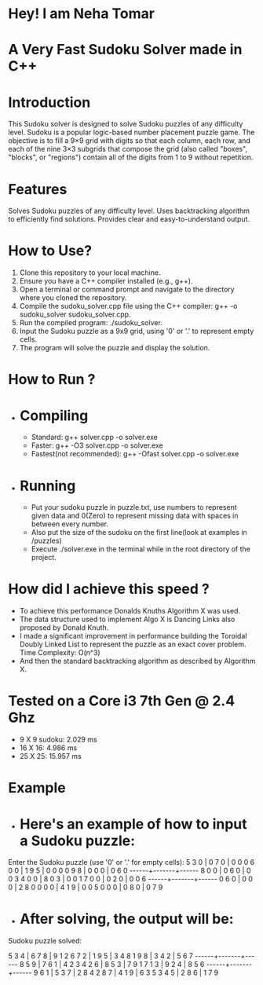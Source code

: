 # Hey! I am Neha Tomar
# A Very Fast Sudoku Solver made in C++
# Introduction
This Sudoku solver is designed to solve Sudoku puzzles of any difficulty level. Sudoku is a popular logic-based number placement puzzle game. The objective is to fill a 9×9 grid with digits so that each column, each row, and each of the nine 3×3 subgrids that compose the grid (also called "boxes", "blocks", or "regions") contain all of the digits from 1 to 9 without repetition.

# Features
Solves Sudoku puzzles of any difficulty level.
Uses backtracking algorithm to efficiently find solutions.
Provides clear and easy-to-understand output.

# How to Use?
1. Clone this repository to your local machine.
2. Ensure you have a C++ compiler installed (e.g., g++).
3. Open a terminal or command prompt and navigate to the directory where you cloned the repository.
4. Compile the sudoku_solver.cpp file using the C++ compiler: g++ -o sudoku_solver sudoku_solver.cpp.
5. Run the compiled program: ./sudoku_solver.
6. Input the Sudoku puzzle as a 9x9 grid, using '0' or '.' to represent empty cells.
7. The program will solve the puzzle and display the solution.

# How to Run ?
- # Compiling
    - Standard: g++ solver.cpp -o solver.exe
    - Faster: g++ -O3 solver.cpp -o solver.exe
    - Fastest(not recommended): g++ -Ofast solver.cpp -o solver.exe
  
- # Running
  - Put your sudoku puzzle in puzzle.txt, use numbers to represent given data and 0(Zero) to represent missing data with spaces in between every number.
  - Also put the size of the sudoku on the first line(look at examples in /puzzles)
  - Execute ./solver.exe in the terminal while in the root directory of the project.


# How did I achieve this speed ?
- To achieve this performance Donalds Knuths Algorithm X was used.
- The data structure used to implement Algo X is Dancing Links also proposed by Donald Knuth.
- I made a significant improvement in performance building the Toroidal Doubly Linked List to represent the puzzle as an exact cover problem. Time Complexity: O(n^3)
- And then the standard backtracking algorithm as described by Algorithm X.

# Tested on a Core i3 7th Gen @ 2.4 Ghz
- 9 X 9 sudoku: 2.029 ms
- 16 X 16: 4.986 ms
- 25 X 25: 15.957 ms

# Example
- # Here's an example of how to input a Sudoku puzzle:
Enter the Sudoku puzzle (use '0' or '.' for empty cells):
5 3 0 | 0 7 0 | 0 0 0
6 0 0 | 1 9 5 | 0 0 0
0 9 8 | 0 0 0 | 0 6 0
------+-------+------
8 0 0 | 0 6 0 | 0 0 3
4 0 0 | 8 0 3 | 0 0 1
7 0 0 | 0 2 0 | 0 0 6
------+-------+------
0 6 0 | 0 0 0 | 2 8 0
0 0 0 | 4 1 9 | 0 0 5
0 0 0 | 0 8 0 | 0 7 9

- # After solving, the output will be:
Sudoku puzzle solved:

5 3 4 | 6 7 8 | 9 1 2
6 7 2 | 1 9 5 | 3 4 8
1 9 8 | 3 4 2 | 5 6 7
------+-------+------
8 5 9 | 7 6 1 | 4 2 3
4 2 6 | 8 5 3 | 7 9 1
7 1 3 | 9 2 4 | 8 5 6
------+-------+------
9 6 1 | 5 3 7 | 2 8 4
2 8 7 | 4 1 9 | 6 3 5
3 4 5 | 2 8 6 | 1 7 9

